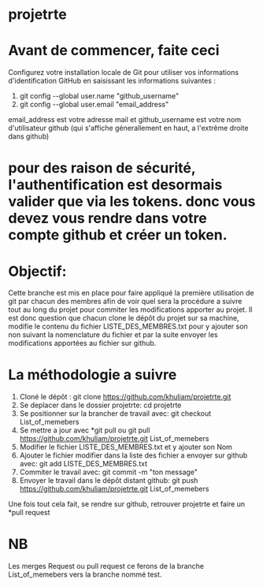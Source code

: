 # projetrte

# Avant de commencer, faite ceci
Configurez votre installation locale de Git pour utiliser vos informations d'identification GitHub en saisissant les informations suivantes :

1) git config --global user.name "github_username"
2) git config --global user.email "email_address"

email_address est votre adresse mail et github_username est votre nom d'utilisateur github (qui s'affiche génerallement en haut, a l'extrême droite dans github)

# pour des raison de sécurité, l'authentification est desormais valider que via les tokens. donc vous devez vous rendre dans votre compte github et créer un token. 

# Objectif:
Cette branche est mis en place pour faire appliqué la première utilisation de git par chacun des membres afin de voir quel sera la procédure a suivre tout au long du projet pour commiter les modifications apporter au projet. Il est donc question que chacun clone le dépôt du projet sur sa machine, modifie le contenu du fichier LISTE_DES_MEMBRES.txt pour y ajouter son non suivant la nomenclature du fichier et par la suite envoyer les modifications apportées au fichier sur github.

# La méthodologie a suivre
1) Cloné le dépôt : git clone https://github.com/khuliam/projetrte.git
2) Se deplacer dans le dossier projetrte: cd projetrte
3) Se positionner sur la brancher de travail avec: git checkout List_of_memebers
4) Se mettre a jour avec *git pull ou git pull https://github.com/khuliam/projetrte.git List_of_memebers
5) Modifier le fichier LISTE_DES_MEMBRES.txt et y ajouter son Nom
6) Ajouter le fichier modifier dans la liste des fichier a envoyer sur github avec: git add LISTE_DES_MEMBRES.txt
7) Commiter le travail avec: git commit -m "ton message"
8) Envoyer le travail dans le dépôt distant github: git push https://github.com/khuliam/projetrte.git List_of_memebers

Une fois tout cela fait, se rendre sur github, retrouver projetrte et faire un *pull request

# NB
Les merges Request ou pull request ce ferons de la branche List_of_memebers vers la branche nommé test.

